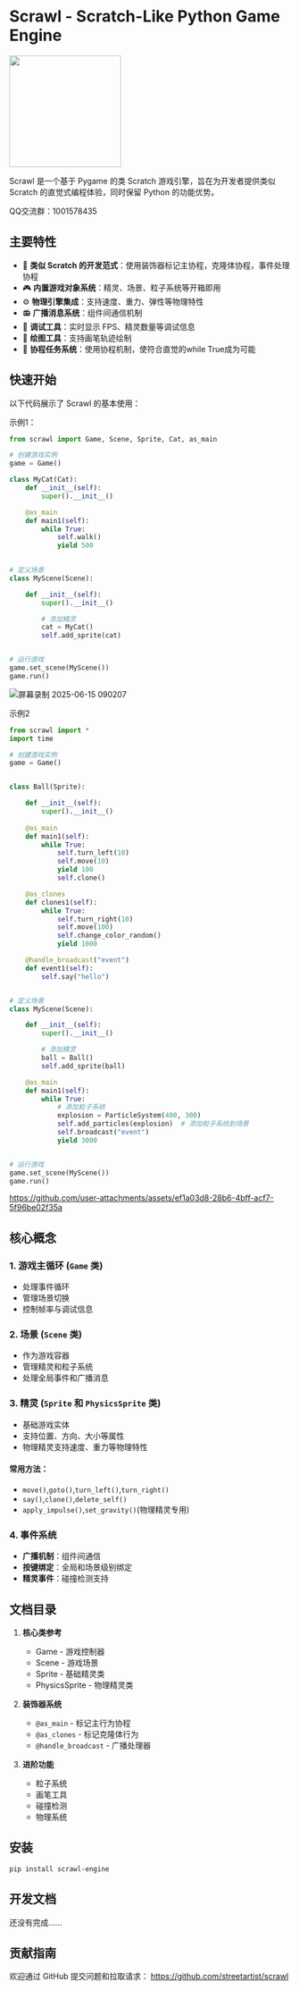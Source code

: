 # Scrawl - Scratch-Like Python Game Engine

<img src="https://github.com/user-attachments/assets/f3e9e30b-7132-47e6-abd5-c39332a920be" width="200" />

Scrawl 是一个基于 Pygame 的类 Scratch 游戏引擎，旨在为开发者提供类似 Scratch 的直觉式编程体验，同时保留 Python 的功能优势。

QQ交流群：1001578435

## 主要特性

- 🧩 **类似 Scratch 的开发范式**：使用装饰器标记主协程，克隆体协程，事件处理协程
- 🎮 **内置游戏对象系统**：精灵、场景、粒子系统等开箱即用
- ⚙️ **物理引擎集成**：支持速度、重力、弹性等物理特性
- 📻 **广播消息系统**：组件间通信机制
- 🔧 **调试工具**：实时显示 FPS、精灵数量等调试信息
- 🎨 **绘图工具**：支持画笔轨迹绘制
- 🚀 **协程任务系统**：使用协程机制，使符合直觉的while True成为可能

## 快速开始

以下代码展示了 Scrawl 的基本使用：

示例1：

```python
from scrawl import Game, Scene, Sprite, Cat, as_main

# 创建游戏实例
game = Game()

class MyCat(Cat):
    def __init__(self):
        super().__init__()

    @as_main
    def main1(self):
        while True:
            self.walk()
            yield 500
            

# 定义场景
class MyScene(Scene):

    def __init__(self):
        super().__init__()

        # 添加精灵
        cat = MyCat()
        self.add_sprite(cat)


# 运行游戏
game.set_scene(MyScene())
game.run()
```
![屏幕录制 2025-06-15 090207](https://github.com/user-attachments/assets/2842db4a-147a-466e-ad69-4d74c24ba4b4)

示例2

```python
from scrawl import *
import time

# 创建游戏实例
game = Game()


class Ball(Sprite):

    def __init__(self):
        super().__init__()
        
    @as_main
    def main1(self):
        while True:
            self.turn_left(10)
            self.move(10)
            yield 100
            self.clone()

    @as_clones  
    def clones1(self):
        while True:
            self.turn_right(10)
            self.move(100)
            self.change_color_random()
            yield 1000

    @handle_broadcast("event")
    def event1(self):
        self.say("hello")


# 定义场景
class MyScene(Scene):

    def __init__(self):
        super().__init__()

        # 添加精灵
        ball = Ball()
        self.add_sprite(ball)

    @as_main
    def main1(self):
        while True:
            # 添加粒子系统
            explosion = ParticleSystem(400, 300)
            self.add_particles(explosion)  # 添加粒子系统到场景
            self.broadcast("event")
            yield 3000


# 运行游戏
game.set_scene(MyScene())
game.run()
```

https://github.com/user-attachments/assets/ef1a03d8-28b6-4bff-acf7-5f96be02f35a

## 核心概念

### 1. 游戏主循环 (`Game` 类)
- 处理事件循环
- 管理场景切换
- 控制帧率与调试信息

### 2. 场景 (`Scene` 类)
- 作为游戏容器
- 管理精灵和粒子系统
- 处理全局事件和广播消息

### 3. 精灵 (`Sprite` 和 `PhysicsSprite` 类)
- 基础游戏实体
- 支持位置、方向、大小等属性
- 物理精灵支持速度、重力等物理特性

#### 常用方法：
- `move()`,`goto()`,`turn_left()`,`turn_right()`
- `say()`,`clone()`,`delete_self()`
- `apply_impulse()`,`set_gravity()`(物理精灵专用)

### 4. 事件系统
- **广播机制**：组件间通信
- **按键绑定**：全局和场景级别绑定
- **精灵事件**：碰撞检测支持

## 文档目录

1. **核心类参考**
   - Game - 游戏控制器
   - Scene - 游戏场景
   - Sprite - 基础精灵类
   - PhysicsSprite - 物理精灵类

2. **装饰器系统**
   - `@as_main` - 标记主行为协程
   - `@as_clones` - 标记克隆体行为
   - `@handle_broadcast` - 广播处理器

3. **进阶功能**
   - 粒子系统
   - 画笔工具
   - 碰撞检测
   - 物理系统

## 安装

```bash
pip install scrawl-engine
```

## 开发文档

还没有完成……

## 贡献指南

欢迎通过 GitHub 提交问题和拉取请求：
https://github.com/streetartist/scrawl
